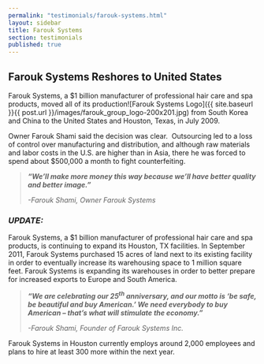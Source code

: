 ```yaml
---
permalink: "testimonials/farouk-systems.html"
layout: sidebar
title: Farouk Systems
section: testimonials
published: true
---
```


## Farouk Systems Reshores to United States

Farouk Systems, a $1 billion manufacturer of professional hair care and spa products, moved all of its production<span class="imgright">![Farouk Systems Logo]({{ site.baseurl }}{{ post.url }}/images/farouk_group_logo-200x201.jpg)</span> from South Korea and China to the United States and Houston, Texas, in July 2009. 

Owner Farouk Shami said the decision was clear.&nbsp; Outsourcing led to a loss of control over manufacturing and distribution, and although raw materials and labor costs in the U.S. are higher than in Asia, there he was forced to spend about $500,000 a month to fight counterfeiting. 

> **_“We’ll make more money this way because we’ll have better quality and better image.”_**
> 
> _-Farouk Shami, Owner Farouk Systems_

### _UPDATE:_

Farouk Systems, a $1 billion manufacturer of professional hair care and spa products, is continuing to expand its Houston, TX facilities. In September 2011, Farouk Systems purchased 15 acres of land next to its existing facility in order to eventually increase its warehousing space to 1 million square feet. Farouk Systems is expanding its warehouses in order to better prepare for increased exports to Europe and South America. 

> **_“We are celebrating our 25<sup>th</sup> anniversary, and our motto is ‘be safe, be beautiful and buy American.’ We need everybody to buy American – that’s what will stimulate the economy.”_**
> 
> _-Farouk Shami, Founder of Farouk Systems Inc._

Farouk Systems in Houston currently employs around 2,000 employees and plans to hire at least 300 more within the next year.
